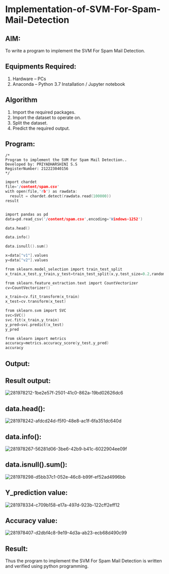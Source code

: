 # Implementation-of-SVM-For-Spam-Mail-Detection

## AIM:
To write a program to implement the SVM For Spam Mail Detection.

## Equipments Required:
1. Hardware – PCs
2. Anaconda – Python 3.7 Installation / Jupyter notebook

## Algorithm
1. Import the required packages.
2. Import the dataset to operate on.
3. Split the dataset.
4. Predict the required output.


## Program:
```
/*
Program to implement the SVM For Spam Mail Detection..
Developed by: PRIYADHARSHINI S.S
RegisterNumber: 212223040156
*/
```
```c
import chardet
file='/content/spam.csv'
with open(file,'rb') as rawdata:
  result = chardet.detect(rawdata.read(100000))
result


import pandas as pd
data=pd.read_csv('/content/spam.csv',encoding='Windows-1252')

data.head()

data.info()

data.isnull().sum()

x=data["v1"].values
y=data["v2"].values

from sklearn.model_selection import train_test_split
x_train,x_test,y_train,y_test=train_test_split(x,y,test_size=0.2,random_state=0)

from sklearn.feature_extraction.text import CountVectorizer
cv=CountVectorizer()

x_train=cv.fit_transform(x_train)
x_test=cv.transform(x_test)

from sklearn.svm import SVC
svc=SVC()
svc.fit(x_train,y_train)
y_pred=svc.predict(x_test)
y_pred

from sklearn import metrics
accuracy=metrics.accuracy_score(y_test,y_pred)
accuracy
```
## Output:
## Result output:
![281978212-1be2e57f-2501-41c0-862a-19bd02626dc6](https://github.com/charumathiramesh/Implementation-of-SVM-For-Spam-Mail-Detection/assets/120204455/28a5795a-2580-433a-9443-e2f07c687b5e)


## data.head():
![281978242-afdcd24d-f5f0-48e8-ac1f-6fa351dc640d](https://github.com/charumathiramesh/Implementation-of-SVM-For-Spam-Mail-Detection/assets/120204455/5cdf8c27-cb0a-43b9-86c0-a2db5671c78d)

## data.info():


![281978267-56281d06-3be6-42b9-b41c-6022904ee09f](https://github.com/charumathiramesh/Implementation-of-SVM-For-Spam-Mail-Detection/assets/120204455/6c9e9c39-9def-41c3-993e-73ef4e37ac30)

## data.isnull().sum():
![281978298-d5bb37c1-052e-46c8-b99f-ef52ad4996bb](https://github.com/charumathiramesh/Implementation-of-SVM-For-Spam-Mail-Detection/assets/120204455/8cc08474-d436-4d1f-b9fd-300e03f40aca)

## Y_prediction value:
![281978334-c709b158-e17a-497d-923b-122cff2eff12](https://github.com/charumathiramesh/Implementation-of-SVM-For-Spam-Mail-Detection/assets/120204455/4ae9ec2d-9001-432f-8bb9-9ae3de9e2311)

 ## Accuracy value:

![281978407-d2dbf4c8-9e19-4d3a-ab23-ecb68d490c99](https://github.com/charumathiramesh/Implementation-of-SVM-For-Spam-Mail-Detection/assets/120204455/7d5ffca2-ba4e-4690-b5d1-524d12659f1c)

 



## Result:
Thus the program to implement the SVM For Spam Mail Detection is written and verified using python programming.
